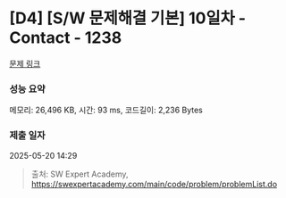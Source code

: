 # [D4] [S/W 문제해결 기본] 10일차 - Contact - 1238 

[문제 링크](https://swexpertacademy.com/main/code/problem/problemDetail.do?contestProbId=AV15B1cKAKwCFAYD) 

### 성능 요약

메모리: 26,496 KB, 시간: 93 ms, 코드길이: 2,236 Bytes

### 제출 일자

2025-05-20 14:29



> 출처: SW Expert Academy, https://swexpertacademy.com/main/code/problem/problemList.do